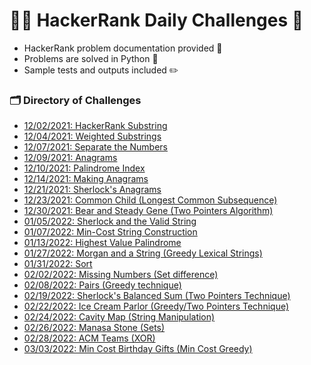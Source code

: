 # 🧑‍💻 HackerRank Daily Challenges 📆

- HackerRank problem documentation provided 📃
- Problems are solved in Python 🐍
- Sample tests and outputs included ✏️

### 🗂 Directory of Challenges
- [12/02/2021: HackerRank Substring](https://github.com/danielschnoll/HackerRank-Daily-Challenges/tree/master/12-02-2021)
- [12/04/2021: Weighted Substrings](https://github.com/danielschnoll/HackerRank-Daily-Challenges/tree/master/12-04-2021)
- [12/07/2021: Separate the Numbers](https://github.com/danielschnoll/HackerRank-Daily-Challenges/tree/master/12-07-2021)
- [12/09/2021: Anagrams](https://github.com/danielschnoll/HackerRank-Daily-Challenges/tree/master/12-09-2021)
- [12/10/2021: Palindrome Index](https://github.com/danielschnoll/HackerRank-Daily-Challenges/tree/master/12-10-2021)
- [12/14/2021: Making Anagrams](https://github.com/danielschnoll/HackerRank-Daily-Challenges/tree/master/12-14-2021)
- [12/21/2021: Sherlock's Anagrams](https://github.com/danielschnoll/HackerRank-Daily-Challenges/tree/master/12-21-2021)
- [12/23/2021: Common Child (Longest Common Subsequence)](https://github.com/danielschnoll/HackerRank-Daily-Challenges/tree/master/12-23-2021)
- [12/30/2021: Bear and Steady Gene (Two Pointers Algorithm)](https://github.com/danielschnoll/HackerRank-Daily-Challenges/tree/master/12-30-2021)
- [01/05/2022: Sherlock and the Valid String](https://github.com/danielschnoll/HackerRank-Daily-Challenges/tree/master/01-05-2022)
- [01/07/2022: Min-Cost String Construction](https://github.com/danielschnoll/HackerRank-Daily-Challenges/tree/master/01-07-2022)
- [01/13/2022: Highest Value Palindrome](https://github.com/danielschnoll/HackerRank-Daily-Challenges/tree/master/01-13-2022)
- [01/27/2022: Morgan and a String (Greedy Lexical Strings)](https://github.com/danielschnoll/HackerRank-Daily-Challenges/tree/master/01-27-2022)
- [01/31/2022: Sort](https://github.com/danielschnoll/HackerRank-Daily-Challenges/tree/master/01-31-2022)
- [02/02/2022: Missing Numbers (Set difference)](https://github.com/danielschnoll/HackerRank-Daily-Challenges/tree/master/02-02-2022)
- [02/08/2022: Pairs (Greedy technique)](https://github.com/danielschnoll/HackerRank-Daily-Challenges/tree/master/02-08-2022)
- [02/19/2022: Sherlock's Balanced Sum (Two Pointers Technique)](https://github.com/danielschnoll/HackerRank-Daily-Challenges/tree/master/02-19-2022)
- [02/22/2022: Ice Cream Parlor (Greedy/Two Pointers Technique)](https://github.com/danielschnoll/HackerRank-Daily-Challenges/tree/master/02-22-2022)
- [02/24/2022: Cavity Map (String Manipulation)](https://github.com/danielschnoll/HackerRank-Daily-Challenges/tree/master/02-24-2022)
- [02/26/2022: Manasa Stone (Sets)](https://github.com/danielschnoll/HackerRank-Daily-Challenges/tree/master/02-26-2022)
- [02/28/2022: ACM Teams (XOR)](https://github.com/danielschnoll/HackerRank-Daily-Challenges/tree/master/02-28-2022)
- [03/03/2022: Min Cost Birthday Gifts (Min Cost Greedy)](https://github.com/danielschnoll/HackerRank-Daily-Challenges/tree/master/03-03-2022)